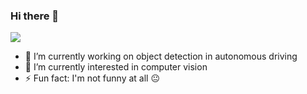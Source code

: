 ### Hi there 👋
<a href="https://github.com/easilylazy">
  <img src="https://github-readme-stats.vercel.app/api?username=easilylazy&show_icons=true&theme=dracula" />
</a>



- 🔭 I’m currently working on object detection in autonomous driving
- 🌱 I’m currently interested in computer vision
- ⚡ Fun fact: I'm not funny at all 😐

<!--
**easilylazy/easilylazy** is a ✨ _special_ ✨ repository because its `README.md` (this file) appears on your GitHub profile.

Here are some ideas to get you started:

- 🔭 I’m currently working on ...
- 🌱 I’m currently learning ...
- 👯 I’m looking to collaborate on ...
- 🤔 I’m looking for help with ...
- 💬 Ask me about ...
- 📫 How to reach me: ...
- 😄 Pronouns: ...
- ⚡ Fun fact: ...
-->
